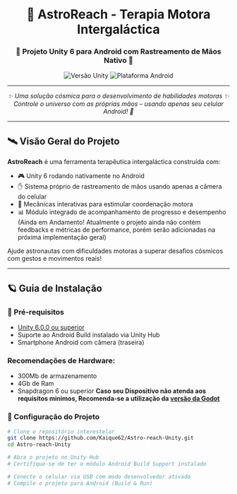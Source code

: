 <div align="center">
  <h1>🚀 AstroReach - Terapia Motora Intergaláctica</h1>
  <h3>🌌 Projeto Unity 6 para Android com Rastreamento de Mãos Nativo 🌠</h3>
  <img src="https://img.shields.io/badge/Unity-6.0.0-000000?logo=unity" alt="Versão Unity">
  <img src="https://img.shields.io/badge/Plataforma-Android-green?logo=android" alt="Plataforma Android">
</div>

---

<div align="center">
  <em>✨ Uma solução cósmica para o desenvolvimento de habilidades motoras ✨<br>
  Controle o universo com as próprias mãos – usando apenas seu celular Android! 🌟</em>
</div>

---

## 🛰 Visão Geral do Projeto
**AstroReach** é uma ferramenta terapêutica intergaláctica construída com:
- 🎮 Unity 6 rodando nativamente no Android
- ✋ Sistema próprio de rastreamento de mãos usando apenas a câmera do celular
- 🧠 Mecânicas interativas para estimular coordenação motora
- 📊 Módulo integrado de acompanhamento de progresso e desempenho (Ainda em Andamento! Atualmente o projeto ainda não contém feedbacks e métricas de performance, porém serão adicionadas na próxima implementação geral)

Ajude astronautas com dificuldades motoras a superar desafios cósmicos com gestos e movimentos reais!

---

## 🪐 Guia de Instalação

### 🚀 Pré-requisitos
- [Unity 6.0.0 ou superior](https://unity.com/releases/editor)
- Suporte ao Android Build instalado via Unity Hub
- Smartphone Android com câmera (traseira)
### Recomendações de Hardware:
- 300Mb de armazenamento
- 4Gb de Ram
- Snapdragon 6 ou superior
**Caso seu Dispositivo não atenda aos requisitos minimos, Recomenda-se a utilização da [versão da Godot](https://github.com/Z1C4z/Project-AstroReach)**

### 🔭 Configuração do Projeto

```bash
# Clone o repositório interestelar
git clone https://github.com/Kaique62/Astro-reach-Unity.git
cd Astro-reach-Unity

# Abra o projeto no Unity Hub
# Certifique-se de ter o módulo Android Build Support instalado

# Conecte o celular via USB com modo desenvolvedor ativado
# Compile o projeto para Android (Build & Run)
